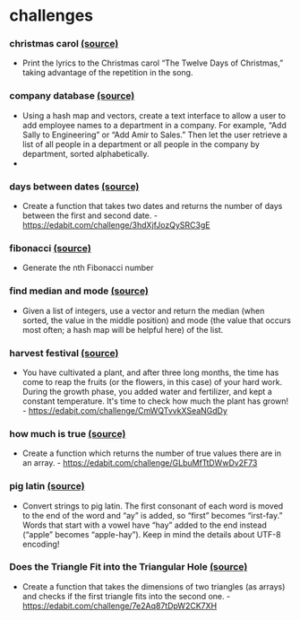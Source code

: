 ﻿# challenges
 
### christmas carol [(source)](https://github.com/dbuchacher/challenges/blob/main/christmas-carol/src/main.rs)
* Print the lyrics to the Christmas carol “The Twelve Days of Christmas,” taking advantage of the repetition in the song.

### company database [(source)](https://github.com/dbuchacher/challenges/blob/main/company-database/src/main.rs)
* Using a hash map and vectors, create a text interface to allow a user to add employee names to a department in a company. For example, “Add Sally to Engineering” or “Add Amir to Sales.” Then let the user retrieve a list of all people in a department or all people in the company by department, sorted alphabetically.
* 
### days between dates [(source)](https://github.com/dbuchacher/challenges/blob/main/days-between-dates/src/main.rs)
* Create a function that takes two dates and returns the number of days between the first and second date. - https://edabit.com/challenge/3hdXjfJozQySRC3gE

### fibonacci [(source)](https://github.com/dbuchacher/challenges/blob/main/fibonacci/src/main.rs)
* Generate the nth Fibonacci number

### find median and mode [(source)](https://github.com/dbuchacher/challenges/blob/main/find-median-mode/src/main.rs)
* Given a list of integers, use a vector and return the median (when sorted, the value in the middle position) and mode (the value that occurs most often; a hash map will be helpful here) of the list.

### harvest festival [(source)](https://github.com/dbuchacher/challenges/blob/main/harvest-festival/src/main.rs)
* You have cultivated a plant, and after three long months, the time has come to reap the fruits (or the flowers, in this case) of your hard work. During the growth phase, you added water and fertilizer, and kept a constant temperature. It's time to check how much the plant has grown! - https://edabit.com/challenge/CmWQTvvkXSeaNGdDy

### how much is true [(source)](https://github.com/dbuchacher/challenges/blob/main/how-much-is-true/src/main.rs)
* Create a function which returns the number of true values there are in an array. - https://edabit.com/challenge/GLbuMfTtDWwDv2F73

### pig latin [(source)](https://github.com/dbuchacher/challenges/blob/main/pig-latin/src/main.rs)
* Convert strings to pig latin. The first consonant of each word is moved to the end of the word and “ay” is added, so “first” becomes “irst-fay.” Words that start with a vowel have “hay” added to the end instead (“apple” becomes “apple-hay”). Keep in mind the details about UTF-8 encoding!

### Does the Triangle Fit into the Triangular Hole [(source)](https://github.com/dbuchacher/challenges/blob/main/triangle-fit-into-triangle-hole/src/main.rs)
* Create a function that takes the dimensions of two triangles (as arrays) and checks if the first triangle fits into the second one. - https://edabit.com/challenge/7e2Aq87tDpW2CK7XH